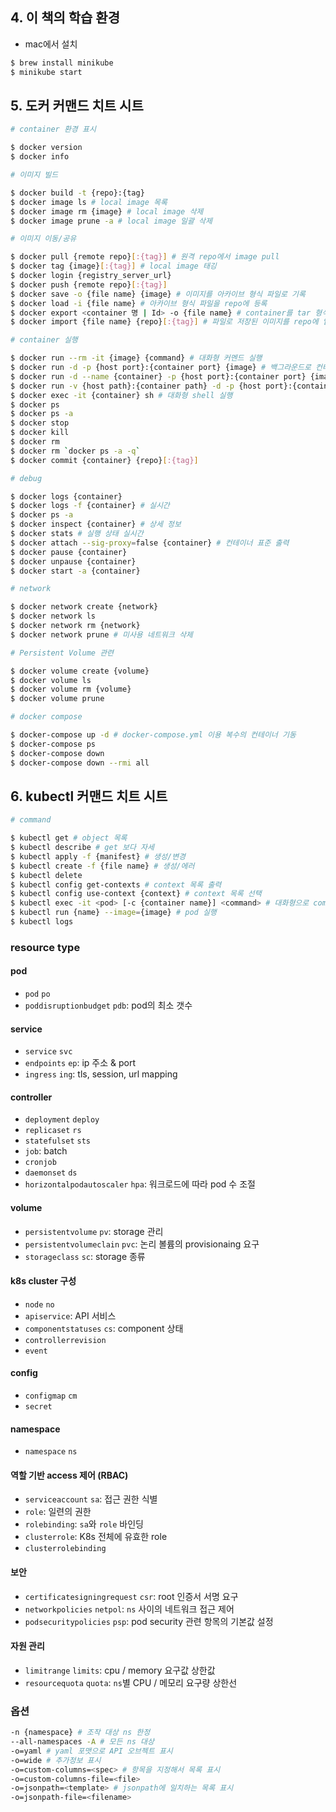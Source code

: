 ## 4. 이 책의 학습 환경

- mac에서 설치

```bash
$ brew install minikube
$ minikube start
```

## 5. 도커 커맨드 치트 시트

```sh
# container 환경 표시

$ docker version
$ docker info

# 이미지 빌드

$ docker build -t {repo}:{tag}
$ docker image ls # local image 목록
$ docker image rm {image} # local image 삭제
$ docker image prune -a # local image 일괄 삭제

# 이미지 이동/공유

$ docker pull {remote repo}[:{tag}] # 원격 repo에서 image pull
$ docker tag {image}[:{tag}] # local image 태깅
$ docker login {registry_server_url}
$ docker push {remote repo}[:{tag}]
$ docker save -o {file name} {image} # 이미지를 아카이브 형식 파일로 기록
$ docker load -i {file name} # 아카이브 형식 파일을 repo에 등록
$ docker export <container 명 | Id> -o {file name} # container를 tar 형식 파일로 기록
$ docker import {file name} {repo}[:{tag}] # 파일로 저장된 이미지를 repo에 입력

# container 실행

$ docker run --rm -it {image} {command} # 대화형 커멘드 실행
$ docker run -d -p {host port}:{container port} {image} # 백그라운드로 컨테이너 실행
$ docker run -d --name {container} -p {host port}:{container port} {image}
$ docker run -v {host path}:{container path} -d -p {host port}:{container port} {image}
$ docker exec -it {container} sh # 대화형 shell 실행
$ docker ps
$ docker ps -a
$ docker stop
$ docker kill
$ docker rm
$ docker rm `docker ps -a -q`
$ docker commit {container} {repo}[:{tag}]

# debug

$ docker logs {container}
$ docker logs -f {container} # 실시간
$ docker ps -a
$ docker inspect {container} # 상세 정보
$ docker stats # 실행 상태 실시간
$ docker attach --sig-proxy=false {container} # 컨테이너 표준 출력
$ docker pause {container}
$ docker unpause {container}
$ docker start -a {container}

# network

$ docker network create {network}
$ docker network ls
$ docker network rm {network}
$ docker network prune # 미사용 네트워크 삭제

# Persistent Volume 관련

$ docker volume create {volume}
$ docker volume ls
$ docker volume rm {volume}
$ docker volume prune

# docker compose

$ docker-compose up -d # docker-compose.yml 이용 복수의 컨테이너 기동
$ docker-compose ps
$ docker-compose down
$ docker-compose down --rmi all
```

## 6. kubectl 커맨드 치트 시트

```sh
# command

$ kubectl get # object 목록
$ kubectl describe # get 보다 자세
$ kubectl apply -f {manifest} # 생성/변경
$ kubectl create -f {file name} # 생성/에러
$ kubectl delete
$ kubectl config get-contexts # context 목록 출력
$ kubectl config use-context {context} # context 목록 선택
$ kubectl exec -it <pod> [-c {container name}] <command> # 대화형으로 command 실행
$ kubectl run {name} --image={image} # pod 실행
$ kubectl logs
```

### resource type

#### pod

- `pod` `po`
- `poddisruptionbudget` `pdb`: pod의 최소 갯수


#### service

- `service` `svc`
- `endpoints` `ep`: ip 주소 & port
- `ingress` `ing`: tls, session, url mapping


#### controller

- `deployment` `deploy`
- `replicaset` `rs`
- `statefulset` `sts`
- `job`: batch
- `cronjob`
- `daemonset` `ds`
- `horizontalpodautoscaler` `hpa`: 워크로드에 따라 pod 수 조절


#### volume

- `persistentvolume` `pv`: storage 관리
- `persistentvolumeclain` `pvc`: 논리 볼륨의 provisionaing 요구
- `storageclass` `sc`: storage 종류


#### k8s cluster 구성

- `node` `no`
- `apiservice`: API 서비스
- `componentstatuses` `cs`: component 상태
- `controllerrevision`
- `event`

#### config

- `configmap` `cm`
- `secret`

#### namespace

- `namespace` `ns`

#### 역할 기반 access 제어 (RBAC)

- `serviceaccount` `sa`: 접근 권한 식별
- `role`: 일련의 권한
- `rolebinding`: `sa`와 `role` 바인딩
- `clusterrole`: K8s 전체에 유효한 role
- `clusterrolebinding`

#### 보안

- `certificatesigningrequest` `csr`: root 인증서 서명 요구
- `networkpolicies` `netpol`: `ns` 사이의 네트워크 접근 제어
- `podsecuritypolicies` `psp`: pod security 관련 항목의 기본값 설정


#### 자원 관리

- `limitrange` `limits`: cpu / memory 요구값 상한값
- `resourcequota` `quota`: `ns`별 CPU / 메모리 요구량 상한선


### 옵션

```sh
-n {namespace} # 조작 대상 ns 한정
--all-namespaces -A # 모든 ns 대상
-o=yaml # yaml 포맷으로 API 오브젝트 표시
-o=wide # 추가정보 표시
-o=custom-columns=<spec> # 항목을 지정해서 목록 표시
-o=custom-columns-file=<file>
-o=jsonpath=<template> # jsonpath에 일치하는 목록 표시
-o=jsonpath-file=<filename>
```




